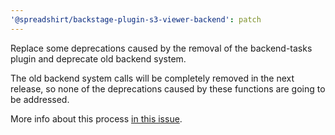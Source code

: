 ```yaml
---
'@spreadshirt/backstage-plugin-s3-viewer-backend': patch
---
```


Replace some deprecations caused by the removal of the backend-tasks plugin and deprecate old backend system.

The old backend system calls will be completely removed in the next release, so
none of the deprecations caused by these functions are going to be addressed.

More info about this process [in this issue](https://github.com/backstage/community-plugins/issues/1176).
